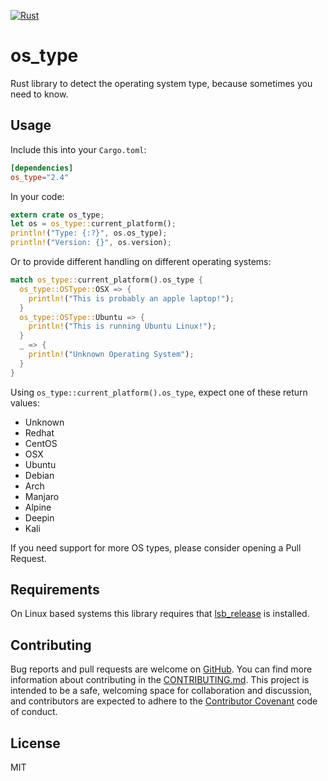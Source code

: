 [![Rust](https://github.com/schultyy/os_type/actions/workflows/rust.yml/badge.svg)](https://github.com/schultyy/os_type/actions/workflows/rust.yml)

# os_type
Rust library to detect the operating system type, because sometimes you need to know.

## Usage

Include this into your `Cargo.toml`:

```toml
[dependencies]
os_type="2.4"
```

In your code:

```rust
extern crate os_type;
let os = os_type::current_platform();
println!("Type: {:?}", os.os_type);
println!("Version: {}", os.version);
```

Or to provide different handling on different operating systems:

```rust
match os_type::current_platform().os_type {
  os_type::OSType::OSX => {
    println!("This is probably an apple laptop!");
  }
  os_type::OSType::Ubuntu => {
    println!("This is running Ubuntu Linux!");
  }
  _ => {
    println!("Unknown Operating System");
  }
}
```


Using `os_type::current_platform().os_type`, expect one of these return values:

- Unknown
- Redhat
- CentOS
- OSX
- Ubuntu
- Debian
- Arch
- Manjaro
- Alpine
- Deepin
- Kali

If you need support for more OS types, please consider opening a Pull Request.

## Requirements

On Linux based systems this library requires that [lsb_release](http://refspecs.linuxbase.org/LSB_2.0.1/LSB-PDA/LSB-PDA/lsbrelease.html) is installed.

## Contributing

Bug reports and pull requests are welcome on [GitHub](https://github.com/schultyy/os_type).
You can find more information about contributing in the [CONTRIBUTING.md](https://github.com/schultyy/os_type/blob/master/CONTRIBUTING.md).
This project is intended to be a safe, welcoming space for collaboration and discussion, and contributors are expected to adhere to the [Contributor Covenant](http://contributor-covenant.org/version/1/4/) code of conduct.

## License

MIT
